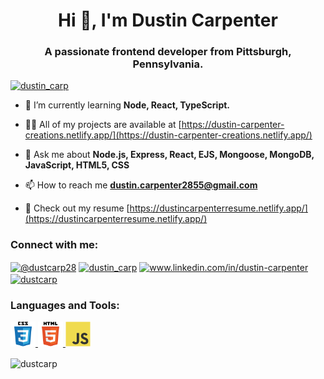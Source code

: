 <h1 align="center">Hi 👋, I'm Dustin Carpenter</h1>
<h3 align="center">A passionate frontend developer from Pittsburgh, Pennsylvania.</h3>

<p align="left"> <a href="https://twitter.com/dustin_carp" target="blank"><img src="https://img.shields.io/twitter/follow/dustin_carp?logo=twitter&style=for-the-badge" alt="dustin_carp" /></a> </p>

- 🌱 I’m currently learning **Node, React, TypeScript.**

- 👨‍💻 All of my projects are available at [https://dustin-carpenter-creations.netlify.app/](https://dustin-carpenter-creations.netlify.app/)

- 💬 Ask me about **Node.js, Express, React, EJS, Mongoose, MongoDB, JavaScript, HTML5, CSS**

- 📫 How to reach me **dustin.carpenter2855@gmail.com**

- 📄 Check out my resume [https://dustincarpenterresume.netlify.app/](https://dustincarpenterresume.netlify.app/)

<h3 align="left">Connect with me:</h3>
<p align="left">
<a href="https://codepen.io/@dustcarp28" target="blank"><img align="center" src="https://raw.githubusercontent.com/rahuldkjain/github-profile-readme-generator/master/src/images/icons/Social/codepen.svg" alt="@dustcarp28" height="30" width="40" /></a>
<a href="https://twitter.com/dustin_carp" target="blank"><img align="center" src="https://raw.githubusercontent.com/rahuldkjain/github-profile-readme-generator/master/src/images/icons/Social/twitter.svg" alt="dustin_carp" height="30" width="40" /></a>
<a href="https://linkedin.com/in/www.linkedin.com/in/dustin-carpenter" target="blank"><img align="center" src="https://raw.githubusercontent.com/rahuldkjain/github-profile-readme-generator/master/src/images/icons/Social/linked-in-alt.svg" alt="www.linkedin.com/in/dustin-carpenter" height="30" width="40" /></a>
<a href="https://stackoverflow.com/users/dustcarp" target="blank"><img align="center" src="https://raw.githubusercontent.com/rahuldkjain/github-profile-readme-generator/master/src/images/icons/Social/stack-overflow.svg" alt="dustcarp" height="30" width="40" /></a>
</p>

<h3 align="left">Languages and Tools:</h3>
<p align="left"> <a href="https://www.w3schools.com/css/" target="_blank" rel="noreferrer"> <img src="https://raw.githubusercontent.com/devicons/devicon/master/icons/css3/css3-original-wordmark.svg" alt="css3" width="40" height="40"/> </a> <a href="https://www.w3.org/html/" target="_blank" rel="noreferrer"> <img src="https://raw.githubusercontent.com/devicons/devicon/master/icons/html5/html5-original-wordmark.svg" alt="html5" width="40" height="40"/> </a> <a href="https://developer.mozilla.org/en-US/docs/Web/JavaScript" target="_blank" rel="noreferrer"> <img src="https://raw.githubusercontent.com/devicons/devicon/master/icons/javascript/javascript-original.svg" alt="javascript" width="40" height="40"/> </a> </p>

<p><img align="center" src="https://github-readme-stats.vercel.app/api/top-langs?username=dustcarp&show_icons=true&locale=en&layout=compact" alt="dustcarp" /></p>
